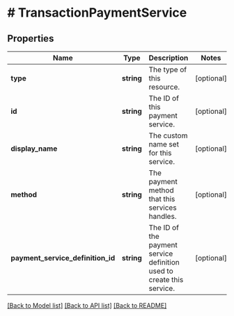 # # TransactionPaymentService

## Properties

Name | Type | Description | Notes
------------ | ------------- | ------------- | -------------
**type** | **string** | The type of this resource. | [optional]
**id** | **string** | The ID of this payment service. | [optional]
**display_name** | **string** | The custom name set for this service. | [optional]
**method** | **string** | The payment method that this services handles. | [optional]
**payment_service_definition_id** | **string** | The ID of the payment service definition used to create this service. | [optional]

[[Back to Model list]](../../README.md#models) [[Back to API list]](../../README.md#endpoints) [[Back to README]](../../README.md)
